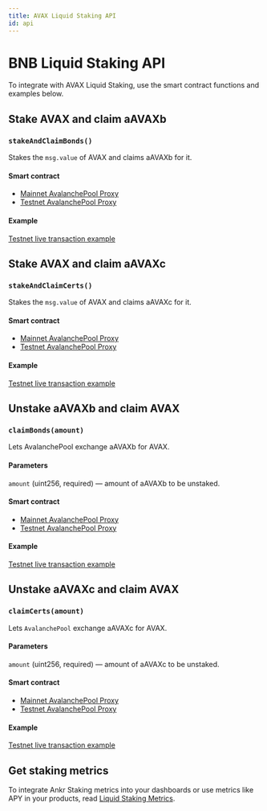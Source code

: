 ```yaml
---
title: AVAX Liquid Staking API
id: api
---
```


# BNB Liquid Staking API

To integrate with AVAX Liquid Staking, use the smart contract functions and examples below.

## Stake AVAX and claim aAVAXb

### `stakeAndClaimBonds()`
 
Stakes the `msg.value` of AVAX and claims aAVAXb for it.

#### Smart contract

* [Mainnet AvalanchePool Proxy](https://snowtrace.io/address/0x7BAa1E3bFe49db8361680785182B80BB420A836D)
* [Testnet AvalanchePool Proxy](https://testnet.snowtrace.io/address/0x0c29d40cbd3c9073f4c0c96bf88ae1b4b4fe1d11)

#### Example

[Testnet live transaction example](https://testnet.snowtrace.io/tx/0xdaeada9439e5632edc1373588b20d9e204aed59355f35a19ad91af9a8ca6b00e)


## Stake AVAX and claim aAVAXc

### `stakeAndClaimCerts()`
 
Stakes the `msg.value` of AVAX and claims aAVAXc for it.

#### Smart contract

* [Mainnet AvalanchePool Proxy](https://snowtrace.io/address/0x7BAa1E3bFe49db8361680785182B80BB420A836D)
* [Testnet AvalanchePool Proxy](https://testnet.snowtrace.io/address/0x0c29d40cbd3c9073f4c0c96bf88ae1b4b4fe1d11)

#### Example

[Testnet live transaction example](https://testnet.snowtrace.io/tx/0x5213b7cda6dec4d6a40590f0450e9ee353319e15b7d95e437a1cb6cdb8f8c9af)


## Unstake aAVAXb and claim AVAX

### `claimBonds(amount)`
 
Lets AvalanchePool exchange aAVAXb for AVAX.

#### Parameters 

`amount` (uint256, required) — amount of aAVAXb to be unstaked.

#### Smart contract

* [Mainnet AvalanchePool Proxy](https://snowtrace.io/address/0x7BAa1E3bFe49db8361680785182B80BB420A836D)
* [Testnet AvalanchePool Proxy](https://testnet.snowtrace.io/address/0x0c29d40cbd3c9073f4c0c96bf88ae1b4b4fe1d11)

#### Example

[Testnet live transaction example](https://testnet.snowtrace.io/tx/0x6e030edc68a7c16dd6e37befb8ea302f2501c5a6a9efefe422dae8f518789138)


## Unstake aAVAXc and claim AVAX

### `claimCerts(amount)`
 
Lets `AvalanchePool` exchange aAVAXc for AVAX.

#### Parameters 

`amount` (uint256, required) — amount of aAVAXc to be unstaked.

#### Smart contract

* [Mainnet AvalanchePool Proxy](https://snowtrace.io/address/0x7BAa1E3bFe49db8361680785182B80BB420A836D)
* [Testnet AvalanchePool Proxy](https://testnet.snowtrace.io/address/0x0c29d40cbd3c9073f4c0c96bf88ae1b4b4fe1d11)

#### Example

[Testnet live transaction example](https://testnet.snowtrace.io/tx/0xeefdad65e8d76e2b6f427e153710d60dd50e2b9f06aeed1bf0994e36ec09e5a1)


## Get staking metrics

To integrate Ankr Staking metrics into your dashboards or use metrics like APY in your products, read [Liquid Staking Metrics](https://ankr.com/docs/staking/reference/staking-metrics).


